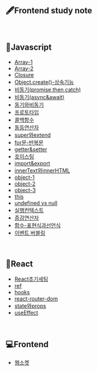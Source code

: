 
## 🖋Frontend study note 

<br>

## 📒Javascript

- [Array-1](https://github.com/ddangju/TIL/blob/master/Javascript/Array.md) <br>
- [Array-2](https://github.com/ddangju/TIL/blob/master/Javascript/Array2.md) <br>
- [Closure](https://github.com/ddangju/TIL/blob/master/Javascript/Closure.md)<br>
- [Object.create()-상속기능](https://github.com/ddangju/TIL/blob/master/Javascript/Object.create().md) <br>
- [비동기(promise,then,catch)](https://github.com/ddangju/TIL/blob/master/Javascript/Promise%2Cthen%2Ccatch.md)<br>
- [비동기(async&await)](https://github.com/ddangju/TIL/blob/master/Javascript/async%26await.md) <br>
- [동기와비동기](https://github.com/ddangju/TIL/blob/master/Javascript/%EB%8F%99%EA%B8%B0%EC%99%80%20%EB%B9%84%EB%8F%99%EA%B8%B0.md)<br>
- [프로토타입](https://github.com/ddangju/TIL/blob/master/Javascript/Prototype.md)<br>
- [콜백함수](https://github.com/ddangju/TIL/blob/master/Javascript/callback.md) <br>
- [동등연산자](https://github.com/ddangju/TIL/blob/master/Javascript/equality.md) <br>
- [super와extend](https://github.com/ddangju/TIL/blob/master/Javascript/extends%EC%99%80super.md) <br>
- [for문-반복문](https://github.com/ddangju/TIL/blob/master/Javascript/for%EB%AC%B8.md)<br>
- [getter&setter](https://github.com/ddangju/TIL/blob/master/Javascript/getter%26setter.md)<br>
- [호이스팅](https://github.com/ddangju/TIL/blob/master/Javascript/hoisting.md)<br>
- [import&export](https://github.com/ddangju/TIL/blob/master/Javascript/import%26export.md)<br>
- [innerText와innerHTML](https://github.com/ddangju/TIL/blob/master/Javascript/innerText%20vs%20innerHTML.md)<br>
- [object-1](https://github.com/ddangju/TIL/blob/master/Javascript/object.md)<br>
- [object-2](https://github.com/ddangju/TIL/blob/master/Javascript/object2.md)<br>
- [object-3](https://github.com/ddangju/TIL/blob/master/Javascript/object3.md)<br>
- [this](https://github.com/ddangju/TIL/blob/master/Javascript/this.md)<br>
- [undefined vs null](https://github.com/ddangju/TIL/blob/master/Javascript/undefined%20vs%20null.md)<br>
- [실행컨텍스트](https://github.com/ddangju/TIL/blob/master/Javascript/%EC%8B%A4%ED%96%89%EC%BB%A8%ED%85%8D%EC%8A%A4%ED%8A%B8.md)<br>
- [증감연산자](https://github.com/ddangju/TIL/blob/master/Javascript/%EC%A6%9D%EA%B0%90%EC%97%B0%EC%82%B0%EC%9E%90.md)<br>
- [함수-표현식과선언식](https://github.com/ddangju/TIL/blob/master/Javascript/%ED%95%A8%EC%88%98%20%ED%91%9C%ED%98%84%EC%8B%9D%26%ED%95%A8%EC%88%98%20%EC%84%A0%EC%96%B8%EC%8B%9D.md)
- [이벤트 버블링](https://github.com/ddangju/TIL/blob/master/Javascript/%EC%9D%B4%EB%B2%A4%ED%8A%B8%EB%B2%84%EB%B8%94%EB%A7%81.md)

<br>

## 📘React



- [React초기세팅](https://github.com/ddangju/TIL/blob/master/React/React%EC%B4%88%EA%B8%B0%EC%84%B8%ED%8C%85.md)<br>
- [ref](https://github.com/ddangju/TIL/blob/master/React/Ref.md)<br>
- [hooks](https://github.com/ddangju/TIL/blob/master/React/hooks.md)<br>
- [react-router-dom](https://github.com/ddangju/TIL/blob/master/React/react-router-dom.md)<br>
- [state와props](https://github.com/ddangju/TIL/blob/master/React/state%26props.md)<br>
- [useEffect](https://github.com/ddangju/TIL/blob/master/React/useEffect.md)

<br>


## 💻Frontend

- [웹소켓](https://github.com/ddangju/TIL/blob/master/Frontend/WebSocket.md) <br>

